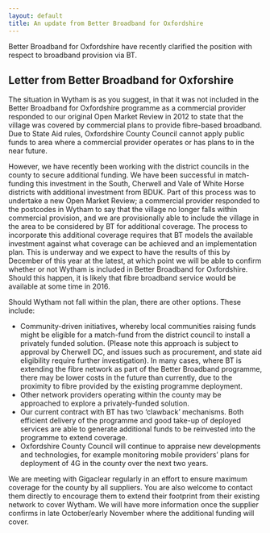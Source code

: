 ```yaml
---
layout: default
title: An update from Better Broadband for Oxfordshire
---
```


Better Broadband for Oxfordshire have recently clarified the position with respect to broadband
provision via BT.

## Letter from Better Broadband for Oxforshire

The situation in Wytham is as you suggest, in that it was not included in the Better Broadband for Oxfordshire programme as a commercial provider responded to our original Open Market Review in 2012 to state that the village was covered by commercial plans to provide fibre-based broadband. Due to State Aid rules, Oxfordshire County Council cannot apply public funds to area where a commercial provider operates or has plans to in the near future.

However, we have recently been working with the district councils in the county to secure additional funding. We have been successful in match-funding this investment in the South, Cherwell and Vale of White Horse districts with additional investment from BDUK.  Part of this process was to undertake a new Open Market Review; a commercial provider responded to the postcodes in Wytham to say that the village no longer falls within commercial provision, and we are provisionally able to include the village in the area to be considered by BT for additional coverage. The process to incorporate this additional coverage requires that BT models the available investment against what coverage can be achieved and an implementation plan.  This is underway and we expect to have the results of this by December of this year at the latest, at which point we will be able to confirm whether or not Wytham is included in Better Broadband for Oxfordshire. Should this happen, it is likely that fibre broadband service would be available at some time in 2016.

Should Wytham not fall within the plan, there are other options. These include:

* Community-driven initiatives, whereby local communities raising funds might be eligible for a match-fund from the district council to install a privately funded solution.  (Please note this approach is subject to approval by Cherwell DC, and issues such as procurement, and state aid eligibility require further investigation).  In many cases, where BT is extending the fibre network as part of the Better Broadband programme, there may be lower costs in the future than currently, due to the proximity to fibre provided by the existing programme deployment.
* Other network providers operating within the county may be approached to explore a privately-funded solution.
* Our current contract with BT has two ‘clawback’ mechanisms. Both efficient delivery of the programme and good take-up of deployed services are able to generate additional funds to be reinvested into the programme to extend coverage.
* Oxfordshire County Council will continue to appraise new developments and technologies, for example monitoring mobile providers’ plans for deployment of 4G in the county over the next two years.

We are meeting with Gigaclear regularly in an effort to ensure maximum coverage for the county by all suppliers.  You are also welcome to contact them directly to encourage them to extend their footprint from their existing network to cover Wytham.  We will have more information once the supplier confirms in late October/early November where the additional funding will cover.


